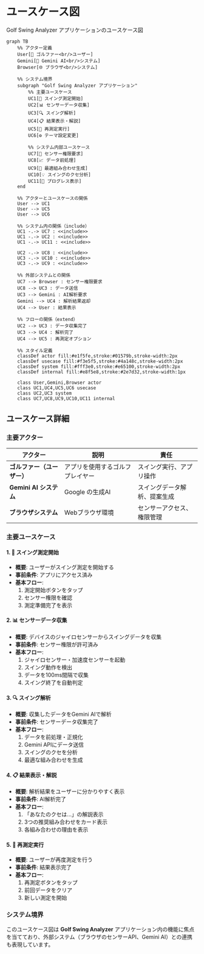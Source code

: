 # ユースケース図

Golf Swing Analyzer アプリケーションのユースケース図

```mermaid
graph TB
    %% アクター定義
    User[👤 ゴルファー<br/>ユーザー]
    Gemini[🤖 Gemini AI<br/>システム]
    Browser[🌐 ブラウザ<br/>システム]

    %% システム境界
    subgraph "Golf Swing Analyzer アプリケーション"
        %% 主要ユースケース
        UC1[📱 スイング測定開始]
        UC2[📊 センサーデータ収集]
        UC3[🔍 スイング解析]
        UC4[📋 結果表示・解説]
        UC5[🔄 再測定実行]
        UC6[⚙️ テーマ設定変更]
        
        %% システム内部ユースケース
        UC7[🔐 センサー権限要求]
        UC8[📈 データ前処理]
        UC9[🎯 最適組み合わせ生成]
        UC10[💡 スイングのクセ分析]
        UC11[📱 プログレス表示]
    end

    %% アクターとユースケースの関係
    User --> UC1
    User --> UC5
    User --> UC6
    
    %% システム内の関係（include）
    UC1 -.-> UC7 : <<include>>
    UC1 -.-> UC2 : <<include>>
    UC1 -.-> UC11 : <<include>>
    
    UC2 -.-> UC8 : <<include>>
    UC3 -.-> UC10 : <<include>>
    UC3 -.-> UC9 : <<include>>
    
    %% 外部システムとの関係
    UC7 --> Browser : センサー権限要求
    UC8 --> UC3 : データ送信
    UC3 --> Gemini : AI解析要求
    Gemini --> UC4 : 解析結果返却
    UC4 --> User : 結果表示

    %% フローの関係（extend）
    UC2 --> UC3 : データ収集完了
    UC3 --> UC4 : 解析完了
    UC4 --> UC5 : 再測定オプション

    %% スタイル定義
    classDef actor fill:#e1f5fe,stroke:#01579b,stroke-width:2px
    classDef usecase fill:#f3e5f5,stroke:#4a148c,stroke-width:2px
    classDef system fill:#fff3e0,stroke:#e65100,stroke-width:2px
    classDef internal fill:#e8f5e8,stroke:#2e7d32,stroke-width:1px

    class User,Gemini,Browser actor
    class UC1,UC4,UC5,UC6 usecase
    class UC2,UC3 system
    class UC7,UC8,UC9,UC10,UC11 internal
```

## ユースケース詳細

### 主要アクター

| アクター | 説明 | 責任 |
|---------|------|------|
| **ゴルファー（ユーザー）** | アプリを使用するゴルフプレイヤー | スイング実行、アプリ操作 |
| **Gemini AI システム** | Google の生成AI | スイングデータ解析、提案生成 |
| **ブラウザシステム** | Webブラウザ環境 | センサーアクセス、権限管理 |

### 主要ユースケース

#### 1. 📱 スイング測定開始
- **概要**: ユーザーがスイング測定を開始する
- **事前条件**: アプリにアクセス済み
- **基本フロー**: 
  1. 測定開始ボタンをタップ
  2. センサー権限を確認
  3. 測定準備完了を表示

#### 2. 📊 センサーデータ収集
- **概要**: デバイスのジャイロセンサーからスイングデータを収集
- **事前条件**: センサー権限が許可済み
- **基本フロー**:
  1. ジャイロセンサー・加速度センサーを起動
  2. スイング動作を検出
  3. データを100ms間隔で収集
  4. スイング終了を自動判定

#### 3. 🔍 スイング解析
- **概要**: 収集したデータをGemini AIで解析
- **事前条件**: センサーデータ収集完了
- **基本フロー**:
  1. データを前処理・正規化
  2. Gemini APIにデータ送信
  3. スイングのクセを分析
  4. 最適な組み合わせを生成

#### 4. 📋 結果表示・解説
- **概要**: 解析結果をユーザーに分かりやすく表示
- **事前条件**: AI解析完了
- **基本フロー**:
  1. 「あなたのクセは...」の解説表示
  2. 3つの推奨組み合わせをカード表示
  3. 各組み合わせの理由を表示

#### 5. 🔄 再測定実行
- **概要**: ユーザーが再度測定を行う
- **事前条件**: 結果表示完了
- **基本フロー**:
  1. 再測定ボタンをタップ
  2. 前回データをクリア
  3. 新しい測定を開始

### システム境界

このユースケース図は **Golf Swing Analyzer** アプリケーション内の機能に焦点を当てており、外部システム（ブラウザのセンサーAPI、Gemini AI）との連携も表現しています。
